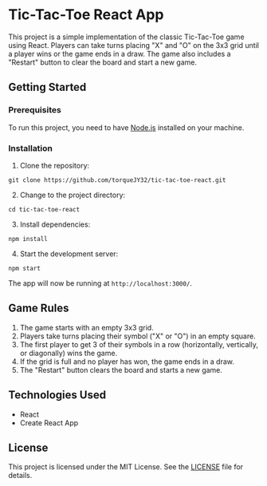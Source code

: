 # Tic-Tac-Toe React App

This project is a simple implementation of the classic Tic-Tac-Toe game using React. Players can take turns placing "X" and "O" on the 3x3 grid until a player wins or the game ends in a draw. The game also includes a "Restart" button to clear the board and start a new game.

## Getting Started

### Prerequisites

To run this project, you need to have [Node.js](https://nodejs.org/) installed on your machine.

### Installation

1. Clone the repository:

`git clone https://github.com/torqueJY32/tic-tac-toe-react.git`

2. Change to the project directory:

`cd tic-tac-toe-react`

3. Install dependencies:

`npm install`

4. Start the development server:

`npm start`

The app will now be running at `http://localhost:3000/`.

## Game Rules

1. The game starts with an empty 3x3 grid.
2. Players take turns placing their symbol ("X" or "O") in an empty square.
3. The first player to get 3 of their symbols in a row (horizontally, vertically, or diagonally) wins the game.
4. If the grid is full and no player has won, the game ends in a draw.
5. The "Restart" button clears the board and starts a new game.

## Technologies Used

- React
- Create React App

## License

This project is licensed under the MIT License. See the [LICENSE](LICENSE) file for details.